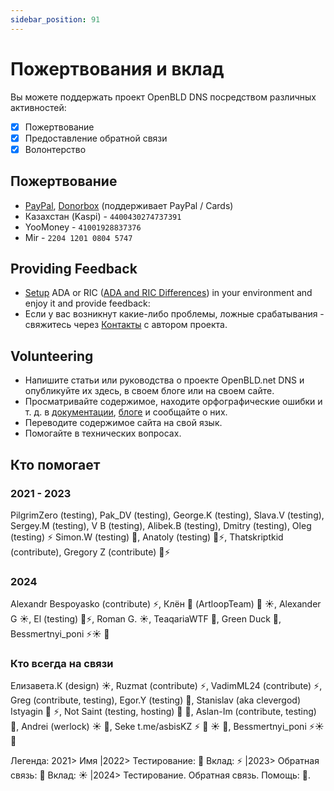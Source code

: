 ```yaml
---
sidebar_position: 91
---
```


# Пожертвования и вклад

Вы можете поддержать проект OpenBLD DNS посредством различных активностей:
- [x] Пожертвование
- [x] Предоставление обратной связи
- [x] Волонтерство

## Пожертвование

* [PayPal](https://www.paypal.com/paypalme/m0zgen), [Donorbox](https://donorbox.org/open-bld-dns-donation?default_interval=m&amount=30) (поддерживает PayPal / Cards)
* Казахстан (Kaspi) - `4400430274737391`
* YooMoney - `41001928837376`
* Mir - `2204 1201 0804 5747`

## Providing Feedback

- [Setup](/docs/category/get-started) ADA or RIC ([ADA and RIC Differences](/docs/overwiew/how-it-works#ada-vs-ric)) in your environment and enjoy it and provide feedback:
- Если у вас возникнут какие-либо проблемы, ложные срабатывания - свяжитесь через [Контакты](/docs/contacts) с автором проекта.

## Volunteering

- Напишите статьи или руководства о проекте OpenBLD.net DNS и опубликуйте их здесь, в своем блоге или на своем сайте.
- Просматривайте содержимое, находите орфографические ошибки и т. д. в [документации](/docs/intro), [блоге](/blog) и сообщайте о них.
- Переводите содержимое сайта на свой язык.
- Помогайте в технических вопросах.

## Кто помогает

### 2021 - 2023

PilgrimZero (testing), Pak_DV (testing), George.K (testing), Slava.V (testing),
Sergey.M (testing), V B (testing), Alibek.B (testing), Dmitry (testing), Oleg (testing) ⚡
Simon.W (testing) 💪, Anatoly (testing) 💪⚡, Thatskriptkid (contribute), Gregory Z (contribute) 💪⚡

### 2024
Alexandr Bespoyasko (contribute) ⚡, Клён 🌳 (ArtloopTeam) 🚜 ☀️, Alexander G ☀️, El (testing) 💪⚡, 
Roman G. ☀️, TeaqariaWTF 🚴‍, Green Duck 🚴‍, Bessmertnyi_poni ⚡☀️ 🚴 

### Кто всегда на связи
Елизавета.К (design) ☀️, Ruzmat (contribute) ⚡, VadimML24 (contribute) ⚡, Greg (contribute, testing), Egor.Y (testing) 🚴, Stanislav (aka clevergod) Istyagin 💪 ⚡, 
Not Saint (testing, hosting) 💪 🚴, Aslan-Im (contribute, testing) 🚴, Andrei (werlock) ☀️ 🚴, Seke t.me/asbisKZ ⚡ 🚜 ☀️ 🚴,
Bessmertnyi_poni ⚡☀️ 🚴

Легенда: 2021> Имя |2022> Тестирование: 💪 Вклад: ⚡ |2023> Обратная связь: 🚜 Вклад: ☀️ |2024> Тестирование. Обратная связь. Помощь: 🚴.
